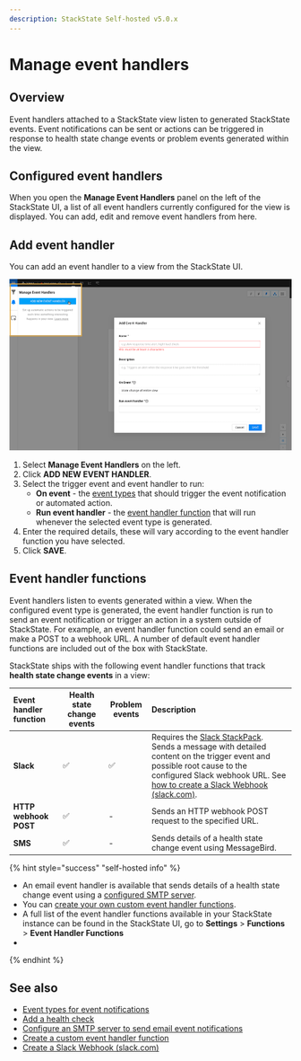 ```yaml
---
description: StackState Self-hosted v5.0.x 
---
```


# Manage event handlers

## Overview

Event handlers attached to a StackState view listen to generated StackState events. Event notifications can be sent or actions can be triggered in response to health state change events or problem events generated within the view.

## Configured event handlers

When you open the **Manage Event Handlers** panel on the left of the StackState UI, a list of all event handlers currently configured for the view is displayed. You can add, edit and remove event handlers from here.

## Add event handler

You can add an event handler to a view from the StackState UI.

![Add an event handler](/.gitbook/assets/v50_event_handlers_tab.png)

1. Select **Manage Event Handlers** on the left.
2. Click **ADD NEW EVENT HANDLER**.
3. Select the trigger event and event handler to run:
   * **On event** - the [event types](/use/metrics-and-events/event-notifications.md#event-types-for-notifications) that should trigger the event notification or automated action.
   * **Run event handler** - the [event handler function](#event-handler-functions) that will run whenever the selected event type is generated.
4. Enter the required details, these will vary according to the event handler function you have selected.
5. Click **SAVE**.

## Event handler functions

Event handlers listen to events generated within a view. When the configured event type is generated, the event handler function is run to send an event notification or trigger an action in a system outside of StackState. For example, an event handler function could send an email or make a POST to a webhook URL. A number of default event handler functions are included out of the box with StackState.

StackState ships with the following event handler functions that track **health state change events** in a view:

| Event handler function | Health state change events | Problem events | Description |
| :--- | --- | --- | :--- |
| **Slack** | ✅ | ✅ | Requires the [Slack StackPack](/stackpacks/integrations/slack.md). Sends a message with detailed content on the trigger event and possible root cause to the configured Slack webhook URL. See [how to create a Slack Webhook \(slack.com\)](https://api.slack.com/messaging/webhooks). |
| **HTTP webhook POST** | ✅ | - | Sends an HTTP webhook POST request to the specified URL. |
| **SMS** | ✅ | - | Sends details of a health state change event using MessageBird. |


{% hint style="success" "self-hosted info" %}

* An email event handler is available that sends details of a health state change event using a [configured SMTP server](/configure/topology/configure-email-event-notifications.md).
* You can [create your own custom event handler functions](/develop/developer-guides/custom-functions/event-handler-functions.md). 
* A full list of the event handler functions available in your StackState instance can be found in the StackState UI, go to **Settings** &gt; **Functions** &gt; **Event Handler Functions**
* 
{% endhint %}

## See also

* [Event types for event notifications](/use/metrics-and-events/event-notification.mds#event-types-for-notifications)
* [Add a health check](/use/checks-and-monitors/add-a-health-check.md)
* [Configure an SMTP server to send email event notifications](/configure/topology/configure-email-event-notifications.md "StackState Self-Hosted only")
* [Create a custom event handler function](/develop/developer-guides/custom-functions/event-handler-functions.md "StackState Self-Hosted only")
* [Create a Slack Webhook \(slack.com\)](https://api.slack.com/messaging/webhooks)
